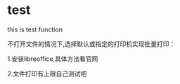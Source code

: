 # test
this is test function


不打开文件的情况下,选择默认或指定的打印机实现批量打印：

1.安装libreoffice,具体方法看官网

2.文件打印有上限自己测试吧
